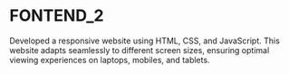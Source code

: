 # FONTEND_2
Developed a responsive website using HTML, CSS, and JavaScript. This website adapts seamlessly to different screen sizes, ensuring optimal viewing experiences on laptops, mobiles, and tablets.
